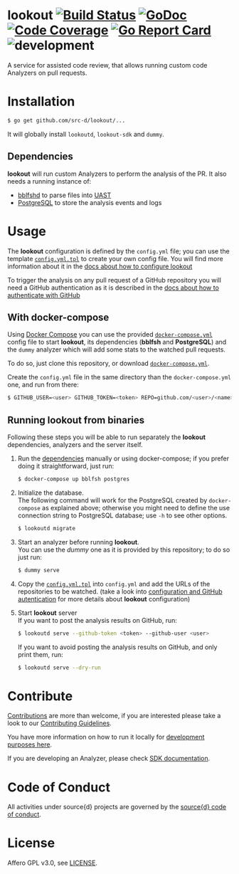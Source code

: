 lookout
[![Build Status](https://travis-ci.org/src-d/lookout.svg)](https://travis-ci.org/src-d/lookout)
[![GoDoc](https://godoc.org/gopkg.in/src-d/lookout?status.svg)](https://godoc.org/github.com/src-d/lookout)
[![Code Coverage](https://codecov.io/github/src-d/lookout/coverage.svg)](https://codecov.io/github/src-d/lookout)
[![Go Report Card](https://goreportcard.com/badge/github.com/src-d/lookout)](https://goreportcard.com/report/github.com/src-d/lookout)
![development](https://svg-badge.appspot.com/badge/stability/development?color=D6604A)
=======

A service for assisted code review, that allows running custom code Analyzers on pull requests.


# Installation

```bash
$ go get github.com/src-d/lookout/...
```

It will globally install `lookoutd`, `lookout-sdk` and `dummy`.


## Dependencies

**lookout** will run custom Analyzers to perform the analysis of the PR.
It also needs a running instance of:

* [bblfshd](https://github.com/bblfsh/bblfshd) to parse files into [UAST](https://doc.bblf.sh/uast/uast-specification.html)
* [PostgreSQL](https://www.postgresql.org) to store the analysis events and logs


# Usage

The **lookout** configuration is defined by the `config.yml` file; you can use the template [`config.yml.tpl`](config.yml.tpl) to create your own config file. You will find more information about it in the [docs about how to configure lookout](docs/configuration.md)


To trigger the analysis on any pull request of a GitHub repository you will need a GitHub authentication as it is described in the [docs about how to authenticate with GitHub](docs/configuration.md#basic-auth)


## With docker-compose

Using [Docker Compose](https://docs.docker.com/compose) you can use the provided [`docker-compose.yml`](docker-compose.yml) config file to start **lookout**, its dependencies (**bblfsh** and **PostgreSQL**) and the `dummy` analyzer which will add some stats to the watched pull requests.

To do so, just clone this repository, or download [`docker-compose.yml`](docker-compose.yml).

Create the `config.yml` file in the same directory than the `docker-compose.yml` one, and run from there:

```bash
$ GITHUB_USER=<user> GITHUB_TOKEN=<token> REPO=github.com/<user>/<name> docker-compose up
```

## Running lookout from binaries

Following these steps you will be able to run separately the **lookout** dependencies, analyzers and the server itself.

1. Run the [dependencies](#dependencies) manually or using docker-compose; if you prefer doing it straightforward, just run:

    ```bash
    $ docker-compose up bblfsh postgres
    ```

1. Initialize the database.<br />
    The following command will work for the PostgreSQL created by `docker-compose` as explained above; otherwise you might need to define the use connection string to PostgreSQL database; use `-h` to see other options.

    ```bash
    $ lookoutd migrate
    ```

1. Start an analyzer before running **lookout**.<br />
    You can use the *dummy* one as it is provided by this repository; to do so just run:

    ```bash
    $ dummy serve
    ```

1. Copy the [`config.yml.tpl`](config.yml.tpl) into `config.yml` and add the URLs of the repositories to be watched. (take a look into [configuration and GitHub autentication](docs/configuration.md) for more details about **lookout** configuration)

1. Start **lookout** server<br />
    If you want to post the analysis results on GitHub, run:

    ```bash
    $ lookoutd serve --github-token <token> --github-user <user>
    ```

    If you want to avoid posting the analysis results on GitHub, and only print them, run:

    ```bash
    $ lookoutd serve --dry-run
    ```


# Contribute

[Contributions](https://github.com/src-d/lookout/issues) are more than welcome, if you are interested please take a look to our [Contributing Guidelines](docs/CONTRIBUTING.md).

You have more information on how to run it locally for [development purposes here](docs/CONTRIBUTING.md#development).

If you are developing an Analyzer, please check [SDK documentation](sdk/README.md).


# Code of Conduct

All activities under source{d} projects are governed by the
[source{d} code of conduct](https://github.com/src-d/guide/blob/master/.github/CODE_OF_CONDUCT.md).


# License
Affero GPL v3.0, see [LICENSE](LICENSE).
